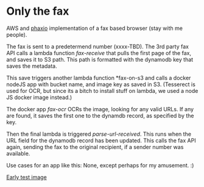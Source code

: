 # Only the fax

AWS and [phaxio](https://www.phaxio.com/) implementation of a fax based browser (stay with me people).

The fax is sent to a predetermend number (xxxx-TBD).  The 3rd party fax API calls a lambda function *fax-receive* that pulls the first page of the fax, and saves it to S3 path. This path is formatted with the dynamodb key that saves the metadata.

This save triggers another lambda function *fax-on-s3 and calls a docker nodeJS app with bucket name, and image key as saved in S3.  (Tesserect is used for OCR, but since its a bitch to install stuff on lambda, we used a node JS docker image instead.)

The docker app *fax-ocr* OCRs the image, looking for any valid URLs.  If any are found, it saves the first one to the dynamdb record, as specified by the key.

Then the final lambda is triggered *parse-url-received*.  This runs when the URL field for the dynamodb record has been updated.  This calls the fax API again, sending the fax to the original recipient, if a sender number was available.

Use cases for an app like this:
None, except perhaps for my amusement. :)

[Early test image](https://drive.google.com/file/d/0B2qYO1ogQVPaQmY2T3NRb3gtMkk/view?usp=sharing)
